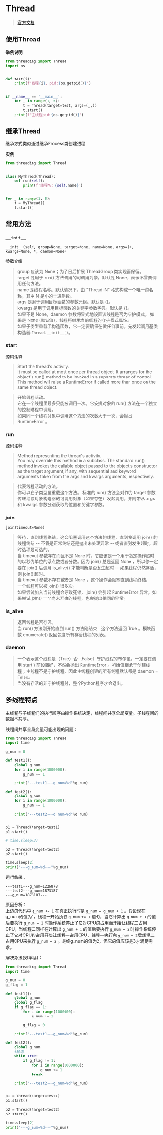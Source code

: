 # Thread

> [官方文档](https://docs.python.org/zh-cn/3.8/library/threading.html?highlight=thread#threading.Thread)

## 使用Thread

**举例说明**
```py
from threading import Thread
import os


def test(i):
    print(f'线程{i}, pid:{os.getpid()}')


if __name__ == '__main__':
    for _ in range(1, 5):
        t = Thread(target=test, args=(_,))
        t.start()
    print(f"主线程pid:{os.getpid()}")
```

## 继承Thread

继承方式类似通过继承Process类创建进程

**实例**
```py
from threading import Thread


class MyThread(Thread):
    def run(self):
        print(f'线程名：{self.name}')


for _ in range(1, 5):
    t = MyThread()
    t.start()
```

## 常用方法

### `__init__`

`__init__(self, group=None, target=None, name=None, args=(), kwargs=None, *, daemon=None)`

参数介绍
> group 应该为 None；为了日后扩展 ThreadGroup 类实现而保留。  
> target 是用于 run() 方法调用的可调用对象。默认是 None，表示不需要调用任何方法。  
> name 是线程名称。默认情况下，由 "Thread-N" 格式构成一个唯一的名称，其中 N 是小的十进制数。  
> args 是用于调用目标函数的参数元组。默认是 ()。  
> kwargs 是用于调用目标函数的关键字参数字典。默认是 {}。  
> 如果不是 None，daemon 参数将显式地设置该线程是否为守护模式。 如果是 None (默认值)，线程将继承当前线程的守护模式属性。  
> 如果子类型重载了构造函数，它一定要确保在做任何事前，先发起调用基类构造器 `Thread.__init__()`。

### start

源码注释
> Start the thread's activity.  
> It must be called at most once per thread object. It arranges for the object's run() method to be invoked in a separate thread of control.  
> This method will raise a RuntimeError if called more than once on the same thread object.

>开始线程活动。  
> 它在一个线程里最多只能被调用一次。它安排对象的 run() 方法在一个独立的控制进程中调用。  
> 如果同一个线程对象中调用这个方法的次数大于一次，会抛出 RuntimeError 。

### run

源码注释
> Method representing the thread's activity.  
> You may override this method in a subclass. The standard run() method invokes the callable object passed to the object's constructor as the target argument, if any, with sequential and keyword arguments taken from the args and kwargs arguments, respectively.

> 代表线程活动的方法。  
> 你可以在子类型里重载这个方法。 标准的 run() 方法会对作为 target 参数传递给该对象构造器的可调用对象（如果存在）发起调用，并附带从 args 和 kwargs 参数分别获取的位置和关键字参数。

### join

`join(timeout=None)`

> 等待，直到线程终结。这会阻塞调用这个方法的线程，直到被调用 join() 的线程终结 -- 不管是正常终结还是抛出未处理异常 -- 或者直到发生超时，超时选项是可选的。  
> 当 timeout 参数存在而且不是 None 时，它应该是一个用于指定操作超时的以秒为单位的浮点数或者分数。因为 join() 总是返回 None ，所以你一定要在 join() 后调用 is_alive() 才能判断是否发生超时 -- 如果线程仍然存活，则 join() 超时。  
> 当 timeout 参数不存在或者是 None ，这个操作会阻塞直到线程终结。  
> 一个线程可以被 join() 很多次。  
> 如果尝试加入当前线程会导致死锁， join() 会引起 RuntimeError 异常。如果尝试 join() 一个尚未开始的线程，也会抛出相同的异常。

### is_alive

> 返回线程是否存活。  
> 当 run() 方法刚开始直到 run() 方法刚结束，这个方法返回 True 。模块函数 enumerate() 返回包含所有存活线程的列表。  


### daemon

> 一个表示这个线程是（True）否（False）守护线程的布尔值。一定要在调用 start() 前设置好，不然会抛出 RuntimeError 。初始值继承于创建线程；主线程不是守护线程，因此主线程创建的所有线程默认都是 daemon = False。  
> 当没有存活的非守护线程时，整个Python程序才会退出。

## 多线程特点

主线程与子线程们的执行顺序由操作系统决定，线程间共享全局变量。子线程间的数据不共享。

线程间共享全局变量可能出现的问题：
```py
from threading import Thread
import time

g_num = 0

def test1():
    global g_num
    for i in range(1000000):
        g_num += 1

    print("---test1---g_num=%d"%g_num)

def test2():
    global g_num
    for i in range(1000000):
        g_num += 1

    print("---test2---g_num=%d"%g_num)


p1 = Thread(target=test1)
p1.start()

# time.sleep(3)

p2 = Thread(target=test2)
p2.start()

time.sleep(2)
print("---g_num=%d---"%g_num)
```
运行结果：  
```text
---test1---g_num=1226878
---test2---g_num=1873187
---g_num=1873187---
```
原因分析：  
    上边的代码中 `g_num += 1` 在真正执行时是 `g_num = g_num + 1` 。假设现在g_num的值为1，线程一开始执行 `g_num += 1` 语句，当它计算出 `g_num + 1` 的值后要执行 `g_num = 2` 时操作系统停止了它对CPU的占用而开始让线程二占用CPU，当线程二同样在计算出 `g_num + 1` 的值后要执行 `g_num = 2` 时操作系统停止了它对CPU的占用开始让线程一占用CPU，线程一执行完 `g_num = 2`后线程二占用CPU来执行 `g_num = 2` 。最终g_num的值为2，但它的值应该是3才满足需求。 

解决办法(效率低)：
```py
from threading import Thread
import time

g_num = 0
g_flag = 1

def test1():
    global g_num
    global g_flag
    if g_flag == 1:
        for i in range(1000000):
            g_num += 1

        g_flag = 0

    print("---test1---g_num=%d"%g_num)

def test2():
    global g_num
    #轮询
    while True:
        if g_flag != 1:
            for i in range(1000000):
                g_num += 1
            break

    print("---test2---g_num=%d"%g_num)


p1 = Thread(target=test1)
p1.start()

p2 = Thread(target=test2)
p2.start()

time.sleep(2)
print("---g_num=%d---"%g_num)
```


